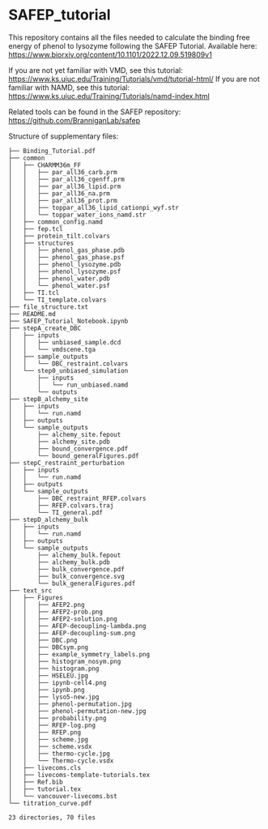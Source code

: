 # SAFEP_tutorial
This repository contains all the files needed to calculate the binding free energy of phenol to lysozyme following the SAFEP Tutorial.
Available here: https://www.biorxiv.org/content/10.1101/2022.12.09.519809v1

If you are not yet familiar with VMD, see this tutorial: https://www.ks.uiuc.edu/Training/Tutorials/vmd/tutorial-html/
If you are not familiar with NAMD, see this tutorial: https://www.ks.uiuc.edu/Training/Tutorials/namd-index.html

Related tools can be found in the SAFEP repository: https://github.com/BranniganLab/safep

Structure of supplementary files:
```
├── Binding_Tutorial.pdf
├── common
│   ├── CHARMM36m_FF
│   │   ├── par_all36_carb.prm
│   │   ├── par_all36_cgenff.prm
│   │   ├── par_all36_lipid.prm
│   │   ├── par_all36_na.prm
│   │   ├── par_all36_prot.prm
│   │   ├── toppar_all36_lipid_cationpi_wyf.str
│   │   └── toppar_water_ions_namd.str
│   ├── common_config.namd
│   ├── fep.tcl
│   ├── protein_tilt.colvars
│   ├── structures
│   │   ├── phenol_gas_phase.pdb
│   │   ├── phenol_gas_phase.psf
│   │   ├── phenol_lysozyme.pdb
│   │   ├── phenol_lysozyme.psf
│   │   ├── phenol_water.pdb
│   │   └── phenol_water.psf
│   ├── TI.tcl
│   └── TI_template.colvars
├── file_structure.txt
├── README.md
├── SAFEP_Tutorial_Notebook.ipynb
├── stepA_create_DBC
│   ├── inputs
│   │   ├── unbiased_sample.dcd
│   │   └── vmdscene.tga
│   ├── sample_outputs
│   │   └── DBC_restraint.colvars
│   └── step0_unbiased_simulation
│       ├── inputs
│       │   └── run_unbiased.namd
│       └── outputs
├── stepB_alchemy_site
│   ├── inputs
│   │   └── run.namd
│   ├── outputs
│   └── sample_outputs
│       ├── alchemy_site.fepout
│       ├── alchemy_site.pdb
│       ├── bound_convergence.pdf
│       └── bound_generalFigures.pdf
├── stepC_restraint_perturbation
│   ├── inputs
│   │   └── run.namd
│   ├── outputs
│   └── sample_outputs
│       ├── DBC_restraint_RFEP.colvars
│       ├── RFEP.colvars.traj
│       └── TI_general.pdf
├── stepD_alchemy_bulk
│   ├── inputs
│   │   └── run.namd
│   ├── outputs
│   └── sample_outputs
│       ├── alchemy_bulk.fepout
│       ├── alchemy_bulk.pdb
│       ├── bulk_convergence.pdf
│       ├── bulk_convergence.svg
│       └── bulk_generalFigures.pdf
├── text_src
│   ├── Figures
│   │   ├── AFEP2.png
│   │   ├── AFEP2-prob.png
│   │   ├── AFEP2-solution.png
│   │   ├── AFEP-decoupling-lambda.png
│   │   ├── AFEP-decoupling-sum.png
│   │   ├── DBC.png
│   │   ├── DBCsym.png
│   │   ├── example_symmetry_labels.png
│   │   ├── histogram_nosym.png
│   │   ├── histogram.png
│   │   ├── HSELEU.jpg
│   │   ├── ipynb-cell4.png
│   │   ├── ipynb.png
│   │   ├── lyso5-new.jpg
│   │   ├── phenol-permutation.jpg
│   │   ├── phenol-permutation-new.jpg
│   │   ├── probability.png
│   │   ├── RFEP-log.png
│   │   ├── RFEP.png
│   │   ├── scheme.jpg
│   │   ├── scheme.vsdx
│   │   ├── thermo-cycle.jpg
│   │   └── Thermo-cycle.vsdx
│   ├── livecoms.cls
│   ├── livecoms-template-tutorials.tex
│   ├── Ref.bib
│   ├── tutorial.tex
│   └── vancouver-livecoms.bst
└── titration_curve.pdf

23 directories, 70 files
```

